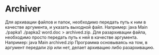 # Archiver
Для архивации файлов и папок, необходимо передать путь к ним в качестве аргумента, и указать выходной файл. 
Например: java Main ./papka1 ./papka2 word.doc > archived.zip. 
Для разархивации файла, необходимо просто передать путь к ней в качестве аргумента.
Например: java Main archived.zip
Программа основываясь на том, в аргумент передали zip или нет, делает архивацию либо разархивацию.
